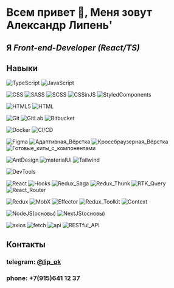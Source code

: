 # Всем привет 👋, Меня зовут Александр Липень'
## Я *Front-end-Developer (React/TS)*


## Навыки
![TypeScript](https://img.shields.io/badge/-TypeScript-green)
![JavaScript](https://img.shields.io/badge/-JavaScript-green)

![CSS](https://img.shields.io/badge/-CSS3-blue)
![SASS](https://img.shields.io/badge/-SASS-blue)
![SCSS](https://img.shields.io/badge/-SCSS-blue)
![CSSinJS](https://img.shields.io/badge/-CSSinJS-blue)
![StyledComponents](https://img.shields.io/badge/-StyledComponents-blue)

![HTML5](https://img.shields.io/badge/-HTML5-red)
![HTML](https://img.shields.io/badge/-HTML-red)

![Git](https://img.shields.io/badge/-Git-white)
![GitLab](https://img.shields.io/badge/-GitLab-white)
![Bitbucket](https://img.shields.io/badge/-Bitbucket-white)

![Docker](https://img.shields.io/badge/-Docker-indigo)
![CI/CD](https://img.shields.io/badge/-CI/CD-indigo)


![Figma](https://img.shields.io/badge/-Figma-deeppink)
![Адаптивная_Вёрстка](https://img.shields.io/badge/-Адаптивная_Вёрстка-deeppink)
![Кроссбраузерная_Вёрстка](https://img.shields.io/badge/-Кроссбраузерная_Вёрстка-deeppink)
![Готовые_киты_с_компонентами](https://img.shields.io/badge/-Готовые_киты_с_компонентами-deeppink)

![AntDesign](https://img.shields.io/badge/-AntDesign-oldlace)
![materialUi](https://img.shields.io/badge/-materialUi-oldlace)
![Tailwind](https://img.shields.io/badge/-Tailwind-oldlace)

![DevTools](https://img.shields.io/badge/-DevTools-slategray)

![React](https://img.shields.io/badge/-React-orange)
![Hooks](https://img.shields.io/badge/-Hooks-orange)
![Redux_Saga](https://img.shields.io/badge/-Redux_Saga-orange)
![Redux_Thunk](https://img.shields.io/badge/-Redux_Thunk-orange)
![RTK_Query](https://img.shields.io/badge/-Router-orange)
![React_Router](https://img.shields.io/badge/-React_Router-orange)

![Redux](https://img.shields.io/badge/-Redux-yellow)
![MobX](https://img.shields.io/badge/-MobX-yellow)
![Effector](https://img.shields.io/badge/-Effector-yellow)
![Redux_Toolkit](https://img.shields.io/badge/-Redux_Toolkit-yellow)
![Context](https://img.shields.io/badge/-Context-yellow)

![NodeJS(основы)](https://img.shields.io/badge/-NodeJS(основы)-darkturquoise)
![NextJS(основы)](https://img.shields.io/badge/-NextJS(основы)-darkturquoise)


![axios](https://img.shields.io/badge/-axios-mediumspringgreen)
![fetch](https://img.shields.io/badge/-fetch-mediumspringgreen)
![api](https://img.shields.io/badge/-api-mediumspringgreen)
![RESTful_API](https://img.shields.io/badge/-RESTful_API-mediumspringgreen)


## Контакты
### telegram: [@lip_ok](https://t.me/lip_ok)
### phone: +7(915)641 12 37




 

<!--
**Lip-ok/Lip-ok** is a ✨ _special_ ✨ repository because its `README.md` (this file) appears on your GitHub profile.

Here are some ideas to get you started:

- 🔭 I’m currently working on ...
- 🌱 I’m currently learning ...
- 👯 I’m looking to collaborate on ...
- 🤔 I’m looking for help with ...
- 💬 Ask me about ...
- 📫 How to reach me: ...
- 😄 Pronouns: ...
- ⚡ Fun fact: ...
-->
